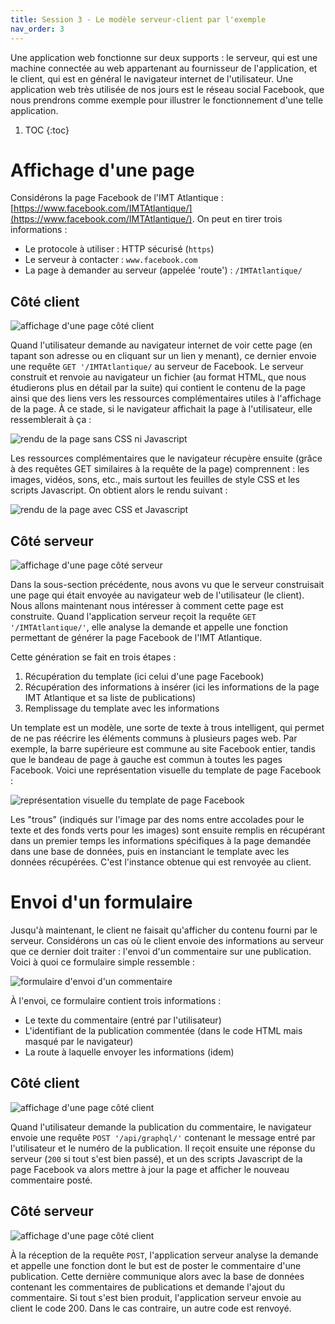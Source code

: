 ```yaml
---
title: Session 3 - Le modèle serveur-client par l'exemple
nav_order: 3
---
```



Une application web fonctionne sur deux supports : le serveur, qui est
une machine connectée au web appartenant au fournisseur de l'application,
et le client, qui est en général le navigateur internet de l'utilisateur.
Une application web très utilisée de nos jours est le réseau social
Facebook, que nous prendrons comme exemple pour illustrer le fonctionnement
d'une telle application.

1. TOC
{:toc}

# Affichage d'une page

Considérons la page Facebook de l'IMT Atlantique :
[https://www.facebook.com/IMTAtlantique/](https://www.facebook.com/IMTAtlantique/).
On peut en tirer trois informations :
* Le protocole à utiliser : HTTP sécurisé (`https`)
* Le serveur à contacter : `www.facebook.com`
* La page à demander au serveur (appelée 'route') : `/IMTAtlantique/`

## Côté client

![affichage d'une page côté client](assets/img/session3/client_get.png)

Quand l'utilisateur demande au navigateur internet de voir cette page (en
tapant son adresse ou en cliquant sur un lien y menant), ce dernier envoie
une requête `GET '/IMTAtlantique/` au serveur de Facebook. Le serveur
construit et renvoie au navigateur un fichier (au format HTML, que nous
étudierons plus en détail par la suite) qui contient le contenu de la page
ainsi que des liens vers les ressources complémentaires utiles à l'affichage
de la page. À ce stade, si le navigateur affichait la page à l'utilisateur,
elle ressemblerait à ça :

![rendu de la page sans CSS ni Javascript](assets/img/session3/nocss.png)

Les ressources complémentaires que le navigateur récupère ensuite (grâce à
des requêtes GET similaires à la requête de la page) comprennent : les images,
vidéos, sons, etc., mais surtout les feuilles de style CSS et les scripts
Javascript. On obtient alors le rendu suivant :

![rendu de la page avec CSS et Javascript](assets/img/session3/withcss.png)

## Côté serveur

![affichage d'une page côté serveur](assets/img/session3/server_get.png)

Dans la sous-section précédente, nous avons vu que le serveur construisait une
page qui était envoyée au navigateur web de l'utilisateur (le client). Nous
allons maintenant nous intéresser à comment cette page est construite. Quand
l'application serveur reçoit la requête `GET '/IMTAtlantique/'`, elle analyse la
demande et appelle une fonction permettant de générer la page Facebook de l'IMT
Atlantique.

Cette génération se fait en trois étapes :
1. Récupération du template (ici celui d'une page Facebook)
2. Récupération des informations à insérer (ici les informations de la page IMT Atlantique et sa liste de publications)
3. Remplissage du template avec les informations

Un template est un modèle, une sorte de texte à trous intelligent, qui permet
de ne pas réécrire les éléments communs à plusieurs pages web. Par exemple,
la barre supérieure est commune au site Facebook entier, tandis que le bandeau
de page à gauche est commun à toutes les pages Facebook. Voici une représentation
visuelle du template de page Facebook :

![représentation visuelle du template de page Facebook](assets/img/session3/template.png)

Les "trous" (indiqués sur l'image par des noms entre accolades pour le texte et des
fonds verts pour les images) sont ensuite remplis en récupérant dans un premier temps les
informations spécifiques à la page demandée dans une base de données, puis en instanciant
le template avec les données récupérées. C'est l'instance obtenue qui est renvoyée au
client.


# Envoi d'un formulaire

Jusqu'à maintenant, le client ne faisait qu'afficher du contenu fourni par le serveur.
Considérons un cas où le client envoie des informations au serveur que ce dernier doit
traiter : l'envoi d'un commentaire sur une publication. Voici à quoi ce formulaire simple
ressemble :

![formulaire d'envoi d'un commentaire](assets/img/session3/emptycomment.png)

À l'envoi, ce formulaire contient trois informations :

* Le texte du commentaire (entré par l'utilisateur)
* L'identifiant de la publication commentée (dans le code HTML mais masqué par le navigateur)
* La route à laquelle envoyer les informations (idem)

## Côté client

![affichage d'une page côté client](assets/img/session3/client_post.png)

Quand l'utilisateur demande la publication du commentaire, le navigateur envoie une
requête `POST '/api/graphql/'` contenant le message entré par l'utilisateur et le
numéro de la publication. Il reçoit ensuite une réponse du serveur (`200` si tout
s'est bien passé), et un des scripts Javascript de la page Facebook va alors mettre
à jour la page et afficher le nouveau commentaire posté.

## Côté serveur

![affichage d'une page côté client](assets/img/session3/server_post.png)

À la réception de la requête `POST`, l'application serveur analyse la demande et appelle
une fonction dont le but est de poster le commentaire d'une publication. Cette dernière
communique alors avec la base de données contenant les commentaires de publications et
demande l'ajout du commentaire. Si tout s'est bien produit, l'application serveur envoie
au client le code 200. Dans le cas contraire, un autre code est renvoyé.
